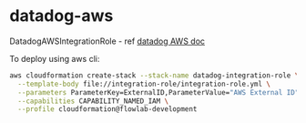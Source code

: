 # datadog-aws

DatadogAWSIntegrationRole - ref [datadog AWS doc](https://docs.datadoghq.com/integrations/amazon_web_services/#installation)

To deploy using aws cli:
```sh
aws cloudformation create-stack --stack-name datadog-integration-role \
  --template-body file://integration-role/integration-role.yml \
  --parameters ParameterKey=ExternalID,ParameterValue="AWS External ID" \
  --capabilities CAPABILITY_NAMED_IAM \
  --profile cloudformation@flowlab-development
```